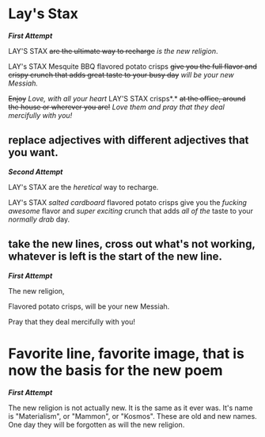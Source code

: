 # Lay's Stax

***First Attempt***

LAY'S STAX ~~are the ultimate way to recharge~~ *is the new religion*.

LAY's STAX Mesquite BBQ flavored potato crisps ~~give you the full flavor and crispy crunch that adds great taste to your busy day~~ *will be your new Messiah.*

~~Enjoy~~ *Love, with all your heart* LAY'S STAX crisps*.* ~~at the office, around the house or wherever you are!~~ *Love them and pray that they deal mercifully with you!*

## replace adjectives with different adjectives that you want.

***Second Attempt***

LAY's STAX are the *heretical* way to recharge.

LAY's STAX *salted cardboard* flavored potato crisps give you the *fucking awesome* flavor and *super exciting* crunch that adds *all of the* taste to your *normally drab* day.



## take the new lines, cross out what's not working, whatever is left is the start of the new line.

***First Attempt***

The new religion,

Flavored potato crisps, will be your new Messiah.

Pray that they deal mercifully with you!

# Favorite line, favorite image, that is now the basis for the new poem

***First Attempt***

The new religion is not actually new.
It is the same as it ever was.
It's name is "Materialism", or "Mammon", or "Kosmos".
These are old and new names.
One day they will be forgotten as will the new religion.
